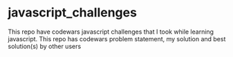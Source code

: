 # javascript_challenges
This repo have codewars javascript challenges that I took while learning javascript. This repo has codewars problem statement, my solution and best solution(s) by other users
